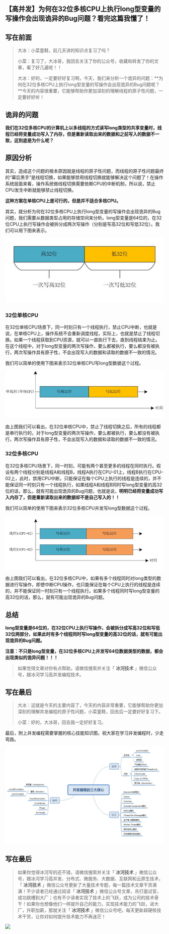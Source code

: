 ## 【高并发】为何在32位多核CPU上执行long型变量的写操作会出现诡异的Bug问题？看完这篇我懂了！

## 写在前面

> 大冰：小菜童鞋，前几天讲的知识点复习了吗？
>
> 小菜：复习了，大冰哥，我回去关注了你的公众号，收藏和转发了你的文章，看了好几遍呢！！
>
> 大冰：好的，一定要好好复习啊，今天，我们来分析一个诡异的问题：**为何在32位多核CPU上执行long型变量的写操作会出现诡异的Bug问题呢？**今天的内容很重要，它能够帮助你更加深刻的理解线程的原子性问题，一定要好好听！

## 诡异的问题

**我们在32位多核CPU的计算机上以多线程的方式读写long类型的共享变量时，线程已经将变量成功写入了内存，但是重新读取出来的数据和之前写入的数据不一致，这到底是为什么呢？**

## 原因分析

其实，造成这个问题的根本原因就是线程的原子性问题，而线程的原子性问题最终的“幕后黑手”是线程切换，如果能够禁用线程切换就能够解决这个问题了！在操作系统层面来看，操作系统做线程切换需要依赖CPU的中断机制，所以说，禁止CPU发生中断就能够禁止线程切换。

**这种方案在单核CPU上是可行的，但是并不适合多核CPU。**

其实，就分析为何在32位多核CPU上执行long型变量的写操作会出现诡异的Bug问题，我们需要从数据类型占用的存储空间来分析。long型变量是64位的，在32位CPU上执行写操作会被拆分成两次写操作（分别是写高32位和写低32位）。我们可以用下图来表示。

![001](images/8/001.jpg)

### 32位单核CPU

在32位单核CPU场景下，同一时刻只有一个线程执行，禁止CPU中断，也就是说，在单核CPU上，操作系统不会重新调度线程，实际上，也就是禁止了线程切换。如果一个线程获取到CPU资源，就可以一直执行下去，直到线程结束为止。在这个线程中，对于long型变量的两次写操作，要么都被执行，要么都没有被执行，两次写操作具有原子性，不会出现写入的数据和读取的数据不一致的情况。

我们可以简单的使用下图来表示32位单核CPU写long型数据这个过程。

![002](images/8/002.jpg)

由上图我们可以看出，在32位单核CPU中，禁止了线程切换之后，所有的线程都是串行执行的，对于long型变量的两次写操作，要么都被执行，要么都没有被执行，两次写操作具有原子性，不会出现写入的数据和读取的数据不一致的情况。

### 32位多核CPU

在32位多核CPU场景下，同一时刻，可能有两个甚至更多的线程在同时执行。假设有两个线程分别是线程A和线程B，线程A执行在CPU-01上，线程B执行在CPU-02上，此时，禁用CPU中断，只能保证在每个CPU上执行的线程是连续的，并不能保证同一时刻只有一个线程执行，如果线程A和线程B同时写long型变量的高32位的话，那么，就有可能出现诡异的Bug问题，也就是说，**明明已经将变量成功写入内存了，但是重新读取出来的数据却不是自己写入的！！**

我们可以简单的使用下图来表示32位多核CPU并发写long型数据这个过程。

![003](images/8/003.jpg)

由上图我们可以看出，在32位多核CPU中，如果有多个线程同时对long类型的数据进行写操作，即使中断CPU操作，也只能保证在每个CPU上执行的线程是连续的，并不能保证同一时刻只有一个线程执行。如果多个线程同时写long型变量的高32位的话，那么，就有可能出现诡异的Bug问题。

## 总结

**long型变量是64位的，在32位CPU上执行写操作，会被拆分成写高32位和写低32位两部分，如果此时有多个线程同时写long型变量的高32位的话，就有可能出现诡异的Bug问题。**

**注意：不只是long型变量，在32位多核CPU上并发写64位数据类型的数据，都会出现类似的诡异问题！！！**

> 如果觉得文章对你有点帮助，请微信搜索并关注「 **冰河技术** 」微信公众号，跟冰河学习高并发编程技术。

## 写在最后

> 大冰：这就是今天的主要内容了，今天的内容非常重要，它能够帮助你更加深刻的理解并发编程的原子性问题，小菜童鞋，回去后一定要好好复习下。
>
> 小菜：好的，大冰哥，回去我一定好好复习。

最后，附上并发编程需要掌握的核心技能知识图，祝大家在学习并发编程时，少走弯路。

![sandahexin_20200322](images/sandahexin_20200322.jpg)

## 写在最后

> 如果你觉得冰河写的还不错，请微信搜索并关注「 **冰河技术** 」微信公众号，跟冰河学习高并发、分布式、微服务、大数据、互联网和云原生技术，「 **冰河技术** 」微信公众号更新了大量技术专题，每一篇技术文章干货满满！不少读者已经通过阅读「 **冰河技术** 」微信公众号文章，吊打面试官，成功跳槽到大厂；也有不少读者实现了技术上的飞跃，成为公司的技术骨干！如果你也想像他们一样提升自己的能力，实现技术能力的飞跃，进大厂，升职加薪，那就关注「 **冰河技术** 」微信公众号吧，每天更新超硬核技术干货，让你对如何提升技术能力不再迷茫！


![](https://img-blog.csdnimg.cn/20200906013715889.png)